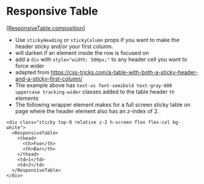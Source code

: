 # Responsive Table

[[ResponsiveTable.composition]]

- Use `stickyHeading` or `stickyColumn` props if you want to make the header sticky and/or your first column.
- will darken if an element inside the row is focused on
- add a `div` with `style="width: 500px;"` to any header cell you want to force wider
- adapted from https://css-tricks.com/a-table-with-both-a-sticky-header-and-a-sticky-first-column/
- The example above has `text-xs font-semibold text-gray-600 uppercase tracking-wider` classes added
to the table header `th` elements
- The following wrapper element makes for a full screen sticky table on page where the header element also has an z-index of 2.

```svelte
<div class="sticky top-0 relative z-2 h-screen flex flex-col bg-white">
  <ResponsiveTable>
    <thead>
      <th>Foo</th>
      <th>Bar</th>
    </thead>
    <td>1</td>
    <td>2</td>
  </ResponsiveTable>
</div>
```

[//begin]: # "Autogenerated link references for markdown compatibility"
[ResponsiveTable.composition]: ResponsiveTable.composition "ResponsiveTable"
[//end]: # "Autogenerated link references"
